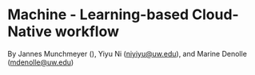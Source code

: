 # Machine - Learning-based Cloud-Native workflow


By Jannes Munchmeyer (), Yiyu Ni (niyiyu@uw.edu), and Marine Denolle (mdenolle@uw.edu)
